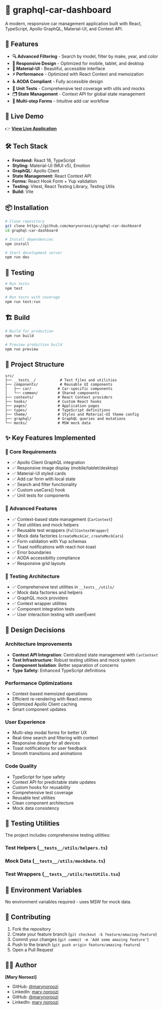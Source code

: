# 🚗 graphql-car-dashboard

A modern, responsive car management application built with React, TypeScript, Apollo GraphQL, Material-UI, and Context API.

## 🌟 Features

- **🔍 Advanced Filtering** - Search by model, filter by make, year, and color
- **📱 Responsive Design** - Optimized for mobile, tablet, and desktop
- **🎨 Material-UI** - Beautiful, accessible interface
- **⚡ Performance** - Optimized with React Context and memoization
- **♿ AODA Compliant** - Fully accessible design
- **🧪 Unit Tests** - Comprehensive test coverage with utils and mocks
- **🗂️ State Management** - Context API for global state management
- **🎯 Multi-step Forms** - Intuitive add car workflow

## 🚀 Live Demo

👉 **[View Live Application](https://codesandbox.io/p/github/marynoroozi/graphql-car-dashboard/main?import=true)**

## 🛠️ Tech Stack

- **Frontend:** React 18, TypeScript
- **Styling:** Material-UI (MUI v5), Emotion
- **GraphQL:** Apollo Client
- **State Management:** React Context API
- **Forms:** React Hook Form + Yup validation
- **Testing:** Vitest, React Testing Library, Testing Utils
- **Build:** Vite

## 📦 Installation

```bash
# Clone repository
git clone https://github.com/marynoroozi/graphql-car-dashboard
cd graphql-car-dashboard

# Install dependencies
npm install

# Start development server
npm run dev
```

## 🧪 Testing

```bash
# Run tests
npm test

# Run tests with coverage
npm run test:run

```

## 🏗️ Build

```bash
# Build for production
npm run build

# Preview production build
npm run preview
```

## 📁 Project Structure

```
src/
├── __tests__/           # Test files and utilities
├── components/          # Reusable UI components
│   ├── car/            # Car-specific components
│   └── common/         # Shared components
├── contexts/           # React Context providers
├── hooks/              # Custom React hooks
├── pages/              # Application pages
├── types/              # TypeScript definitions
├── theme/              # Styles and Material-UI theme config
├── graphql/            # GraphQL queries and mutations
└── mocks/              # MSW mock data
```

## ✨ Key Features Implemented

### 🎯 Core Requirements
- ✅ Apollo Client GraphQL integration
- ✅ Responsive image display (mobile/tablet/desktop)
- ✅ Material-UI styled cards
- ✅ Add car form with local state
- ✅ Search and filter functionality
- ✅ Custom useCars() hook
- ✅ Unit tests for components

### 🚀 Advanced Features
- ✅ Context-based state management (`CarContext`)
- ✅ Test utilities and mock helpers
- ✅ Reusable test wrappers (`FullContextWrapper`)
- ✅ Mock data factories (`createMockCar`, `createMockCars`)
- ✅ Form validation with Yup schemas
- ✅ Toast notifications with react-hot-toast
- ✅ Error boundaries
- ✅ AODA accessibility compliance
- ✅ Responsive grid layouts

### 🧪 Testing Architecture
- ✅ Comprehensive test utilities in `__tests__/utils/`
- ✅ Mock data factories and helpers
- ✅ GraphQL mock providers
- ✅ Context wrapper utilities
- ✅ Component integration tests
- ✅ User interaction testing with userEvent

## 🎨 Design Decisions

### Architecture Improvements
- **Context API Integration**: Centralized state management with `CarContext`
- **Test Infrastructure**: Robust testing utilities and mock system
- **Component Isolation**: Better separation of concerns
- **Type Safety**: Enhanced TypeScript definitions

### Performance Optimizations
- Context-based memoized operations
- Efficient re-rendering with React.memo
- Optimized Apollo Client caching
- Smart component updates

### User Experience
- Multi-step modal forms for better UX
- Real-time search and filtering with context
- Responsive design for all devices
- Toast notifications for user feedback
- Smooth transitions and animations

### Code Quality
- TypeScript for type safety
- Context API for predictable state updates
- Custom hooks for reusability
- Comprehensive test coverage
- Reusable test utilities
- Clean component architecture
- Mock data consistency

## 🔧 Testing Utilities

The project includes comprehensive testing utilities:

### Test Helpers (`__tests__/utils/helpers.ts`)

### Mock Data (`__tests__/utils/mockData.ts`)

### Test Wrappers (`__tests__/utils/testUtils.tsx`)


## 🚦 Environment Variables

No environment variables required - uses MSW for mock data.

## 🤝 Contributing

1. Fork the repository
2. Create your feature branch (`git checkout -b feature/amazing-feature`)
3. Commit your changes (`git commit -m 'Add some amazing feature'`)
4. Push to the branch (`git push origin feature/amazing-feature`)
5. Open a Pull Request

## 👨‍💻 Author

**[Mary Noroozi]**
- GitHub: [@marynoroozi](https://github.com/marynoroozi)
- LinkedIn: [mary noroozi](https://www.linkedin.com/in/maryam-noroozi-/)
- GitHub: [@marynoroozi](https://github.com/marynoroozi)
- LinkedIn: [mary noroozi](https://www.linkedin.com/in/maryam-noroozi-/)

